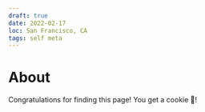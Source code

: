 ```yaml
---
draft: true
date: 2022-02-17
loc: San Francisco, CA
tags: self meta
---
```


# About

Congratulations for finding this page! You get a cookie 🍪!
